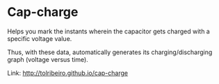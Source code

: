 # Cap-charge

Helps you mark the instants wherein the capacitor gets charged with a specific voltage value.

Thus, with these data, automatically generates its charging/discharging graph (voltage versus time).

Link: http://tolribeiro.github.io/cap-charge
